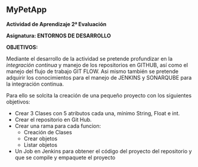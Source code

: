 ## MyPetApp

**Actividad de Aprendizaje 2ª Evaluación**

**Asignatura: ENTORNOS DE DESARROLLO**

**OBJETIVOS:**

Mediante el desarrollo de la actividad se pretende profundizar en la *integración continua*  y manejo de los repositorios en GITHUB, 
así como el manejo del flujo de trabajo GIT FLOW. Asi mismo también se  pretende adquirir los conocimientos para el manejo 
de JENKINS y SONARQUBE para la integración continua.

Para ello se solcita la creación de una pequeño proyecto con los siguientes objetivos:

+ Crear 3 Clases con 5 atributos cada una, mínimo String, Float e int.
+ Crear el repositorio en Git Hub.
+ Crear una rama para cada funcion:
    * Creación de Clases
    * Crear objetos
    * Listar objetos
+ Un Job en Jenkins para obtener el código del proyecto del repositorio y que se compile y empaquete el proyecto
    


